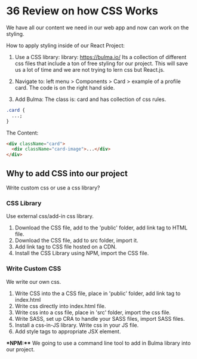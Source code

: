 # 36 Review on how CSS Works

We have all our content we need in our web app and now can work on the styling.

How to apply styling inside of our React Project:

1. Use a CSS library:
   library: https://bulma.io/
   Its a collection of different css files that include a ton of free styling for our project. This will save us a lot of time and we are not trying to lern css but React.js.
2. Navigate to: left menu > Components > Card > example of a profile card. The code is on the right hand side.

3. Add Bulma:
   The class is: card and has collection of css rules.

```css
.card {
  ...;
}
```

The Content:

```html
<div className="card">
  <div className="card-image">...</div>
</div>
```

## Why to add CSS into our project

Write custom css or use a css library?

### CSS Library

Use external css/add-in css library.

1. Download the CSS file, add to the 'public' folder, add link tag to HTML file.
2. Download the CSS file, add to src folder, import it.
3. Add link tag to CSS file hosted on a CDN.
4. Install the CSS Library using NPM, import the CSS file.

### Write Custom CSS

We write our own css.

1. Write CSS into the a CSS file, place in 'public' folder, add link tag to index.html
2. Write css directly into index.html file.
3. Write css into a css file, place in 'src' folder, import the css file.
4. Write SASS, set up CRA to handle your SASS files, import SASS files.
5. Install a css-in-JS library. Write css in your JS file.
6. Add style tags to appropriate JSX element.

**\*NPM:\*\***
We going to use a command line tool to add in Bulma library into our project.
